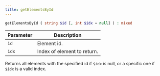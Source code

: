 ```yaml
---
title: getElementsById
---
```


```php
getElementsById ( string $id [, int $idx = null] ) : mixed
```

| Parameter | Description
| --------- | -----------
| `id`      | Element id.
| `idx`     | Index of element to return.

Returns all elements with the specified id if `$idx` is null, or a specific one if `$idx` is a valid index.